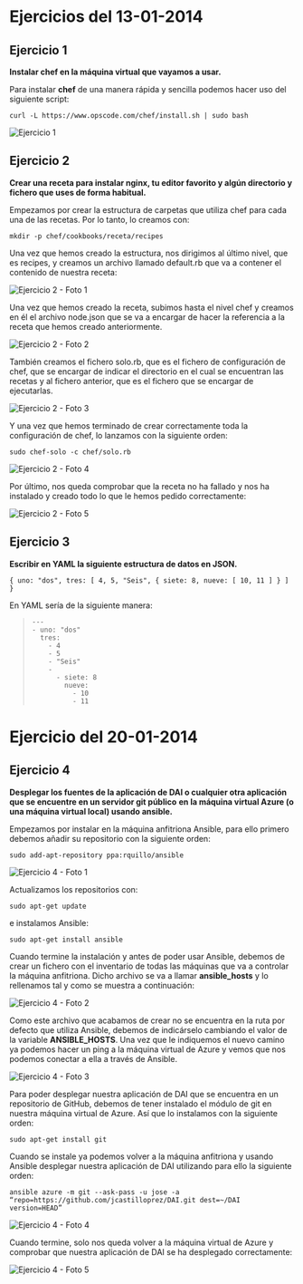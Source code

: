 # Ejercicios del 13-01-2014

## Ejercicio 1

**Instalar chef en la máquina virtual que vayamos a usar.**

Para instalar **chef** de una manera rápida y sencilla podemos hacer uso del siguiente script:

`curl -L https://www.opscode.com/chef/install.sh | sudo bash`

![Ejercicio 1](http://ubuntuone.com/5iQQed20cSq2v1ml2R2Hb2)

## Ejercicio 2

**Crear una receta para instalar nginx, tu editor favorito y algún directorio y fichero que uses de forma habitual.**

Empezamos por crear la estructura de carpetas que utiliza chef para cada una de las recetas. Por lo tanto, lo creamos 
con:

`mkdir -p chef/cookbooks/receta/recipes`

Una vez que hemos creado la estructura, nos dirigimos al último nivel, que es recipes, y creamos un archivo llamado 
default.rb que va a contener el contenido de nuestra receta: 

![Ejercicio 2 - Foto 1](http://ubuntuone.com/77aSUjoEySJs3jdiWusa1d)

Una vez que hemos creado la receta, subimos hasta el nivel chef y creamos en él el archivo node.json que se va a encargar
de hacer la referencia a la receta que hemos creado anteriormente. 

![Ejercicio 2 - Foto 2](http://ubuntuone.com/17ZAhGnu6PmfKdphQsTuLH)

También creamos el fichero solo.rb, que es el fichero de configuración de chef, que se encargar de indicar el directorio 
en el cual se encuentran las recetas y al fichero anterior, que es el fichero que se encargar de ejecutarlas. 

![Ejercicio 2 - Foto 3](http://ubuntuone.com/6gH9QSeVjpXHUY1meN9Wso)

Y una vez que hemos terminado de crear correctamente toda la configuración de chef, lo lanzamos con la siguiente orden: 

`sudo chef-solo -c chef/solo.rb`

![Ejercicio 2 - Foto 4](http://ubuntuone.com/3LbqgtnrkVnziqM6Xb4yi1)

Por último, nos queda comprobar que la receta no ha fallado y nos ha instalado y creado todo lo que le hemos pedido 
correctamente: 

![Ejercicio 2 - Foto 5](http://ubuntuone.com/6yIli1xZqyEDTRRi6YR5Wv)

## Ejercicio 3

**Escribir en YAML la siguiente estructura de datos en JSON.**

`{ uno: "dos", tres: [ 4, 5, "Seis", { siete: 8, nueve: [ 10, 11 ] } ] }`

En YAML sería de la siguiente manera: 

> ```
> ---
> - uno: "dos"
>   tres:
>     - 4
>     - 5
>     - "Seis"
>     -
>       - siete: 8
>         nueve: 
>           - 10
>           - 11
> ```

# Ejercicio del 20-01-2014

## Ejercicio 4

**Desplegar los fuentes de la aplicación de DAI o cualquier otra aplicación que se encuentre en un servidor git público**
**en la máquina virtual Azure (o una máquina virtual local) usando ansible.**

Empezamos por instalar en la máquina anfitriona Ansible, para ello primero debemos añadir su repositorio con la siguiente
orden:

`sudo add-apt-repository ppa:rquillo/ansible`

![Ejercicio 4 - Foto 1](http://ubuntuone.com/65YblIy7pdAUWisHijGZzm)

Actualizamos los repositorios con:

`sudo apt-get update`

e instalamos Ansible:

`sudo apt-get install ansible`

Cuando termine la instalación y antes de poder usar Ansible, debemos de crear un fichero con el inventario de todas las 
máquinas que va a controlar la máquina anfitriona. Dicho archivo se va a llamar **ansible_hosts** y lo rellenamos tal y 
como se muestra a continuación:

![Ejercicio 4 - Foto 2](http://ubuntuone.com/0KbgVdRYzhNdW44dORak6h)

Como este archivo que acabamos de crear no se encuentra en la ruta por defecto que utiliza Ansible, debemos de 
indicárselo cambiando el valor de la variable **ANSIBLE_HOSTS**. Una vez que le indiquemos el nuevo camino ya podemos 
hacer un ping a la máquina virtual de Azure y vemos que nos podemos conectar a ella a través de Ansible.

![Ejercicio 4 - Foto 3](http://ubuntuone.com/4mIzkWd1r3Vpn8YD0wNKyf)

Para poder desplegar nuestra aplicación de DAI que se encuentra en un repositorio de GitHub, debemos de tener instalado 
el módulo de git en nuestra máquina virtual de Azure. Así que lo instalamos con la siguiente orden:

`sudo apt-get install git`

Cuando se instale ya podemos volver a la máquina anfitriona y usando Ansible desplegar nuestra aplicación de DAI 
utilizando para ello la siguiente orden: 

`ansible azure -m git --ask-pass -u jose -a “repo=https://github.com/jcastilloprez/DAI.git dest=~/DAI version=HEAD”`

![Ejercicio 4 - Foto 4](http://ubuntuone.com/23sTkc3XUMv7InUEr9SlHs)

Cuando termine, solo nos queda volver a la máquina virtual de Azure y comprobar que nuestra aplicación de DAI se ha 
desplegado correctamente:

![Ejercicio 4 - Foto 5](http://ubuntuone.com/1wQjWACBMFh4ZBwsvXevIM)

